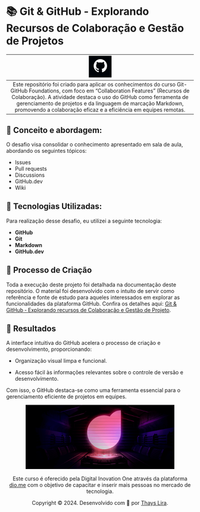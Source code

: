# 📚 Git & GitHub - Explorando Recursos de Colaboração e Gestão de Projetos

| ![OctaCat](https://github.com/lirazootech/learn-github/blob/13f7473c547782275246e2b00c7f11f785a6285c/Octacat.PNG) |
|:--:|
| Este repositório foi criado para aplicar os conhecimentos do curso Git-GitHub Foundations, com foco em “Collaboration Features” (Recursos de Colaboração). A atividade destaca o uso do GitHub como ferramenta de gerenciamento de projetos e da linguagem de marcação Markdown, promovendo a colaboração eficaz e a eficiência em equipes remotas. |

## 🎯 Conceito e abordagem:

O desafio visa consolidar o conhecimento apresentado em sala de aula, abordando os seguintes tópicos:

- Issues
- Pull requests
- Discussions
- GitHub.dev
- Wiki

## 🤖 Tecnologias Utilizadas:

Para realização desse desafio, eu utilizei a seguinte tecnologia:

- **GitHub**
- **Git**
- **Markdown**
- **GitHub.dev**

## 🧐 Processo de Criação

Toda a execução deste projeto foi detalhada na documentação deste repositório. O material foi desenvolvido com o intuito de servir como referência e fonte de estudo para aqueles interessados em explorar as funcionalidades da plataforma GitHub. Confira os detalhes aqui: <a href="https://github.com/lirazootech/desafio-github-markdown/wiki/%F0%9F%93%9A-Git-&-GitHub-%E2%80%90-Explorando-recursos-de-Colabora%C3%A7%C3%A3o-e-Gest%C3%A3o-de-Projeto">Git & GitHub ‐ Explorando recursos de Colaboração e Gestão de Projeto</a>.

## 🚀 Resultados

  A interface intuitiva do GitHub acelera o processo de criação e desenvolvimento, proporcionando:

- Organização visual limpa e funcional.

- Acesso fácil às informações relevantes sobre o controle de versão e desenvolvimento.

Com isso, o GitHub destaca-se como uma ferramenta essencial para o gerenciamento eficiente de projetos em equipes.

<p align="center">
  <img src="https://github.com/lirazootech/desafio-github-markdown/blob/main/src/assets/Background_DIO.png" alt="DIO" width="400">
</p>

<p align="center">
  Este curso é oferecido pela Digital Inovation One através da plataforma <a href="https://web.dio.me/home">dio.me</a> com o objetivo de capacitar e inserir mais pessoas no mercado de tecnologia.
</p>


  <p align="center">
  Copyright © 2024. Desenvolvido com 🧡 por <a  href="https://lirazootech.vercel.app/">Thays Lira</a>.
  </p>

